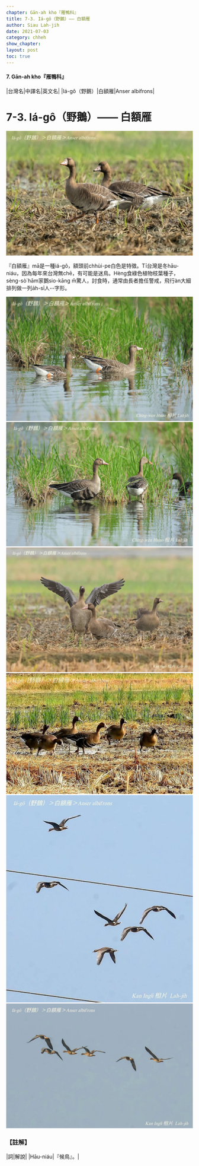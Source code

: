 ```yaml
---
chapter: Gān-ah kho『雁鴨科』
title: 7-3. Iá-gô（野鵝）—— 白額雁
author: Siau Lah-jih
date: 2021-07-03
category: chheh
show_chapter: 
layout: post
toc: true
---
```


#### 7. Gān-ah kho『雁鴨科』

|台灣名|中譯名|英文名|
|Iá-gô（野鵝）|白額雁|Anser albifrons|


# 7-3. Iá-gô（野鵝）—— 白額雁

![](../too5/07/07-3-6.白額雁.jpg)


『白額雁』mā是一種iá-gô，額頭前chhùi-pe白色是特徵。Tī台灣是冬hāu-niáu，因為每年來台灣無chē，有可能是迷鳥。Hèng食綠色植物枝葉種子，sèng-sò͘ hām家鵝sio-kāng m̄驚人，討食時，通常由長者擔任警戒，飛行àn大細排列做一列a̍h-sī人--字形。
	

![](../too5/07/07-3-1.白額雁.jpg)
![](../too5/07/07-3-2.白額雁.jpg)
![](../too5/07/07-3-5.白額雁.jpg)
![](../too5/07/07-3-3.白額雁.jpg)
![](../too5/07/07-3-4.白額雁.jpg)
![](../too5/07/07-3-7.白額雁.jpg)


### 【註解】

|詞|解說|
|Hāu-niáu|『候鳥』。|

